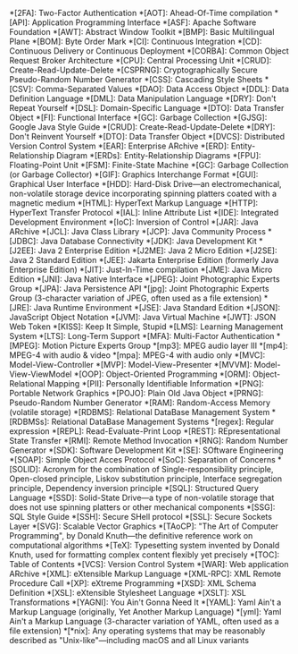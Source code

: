 *[2FA]: Two-Factor Authentication
*[AOT]: Ahead-Of-Time compilation
*[API]: Application Programming Interface
*[ASF]: Apache Software Foundation
*[AWT]: Abstract Window Toolkit
*[BMP]: Basic Multilingual Plane
*[BOM]: Byte Order Mark
*[CI]: Continuous Integration
*[CD]: Continuous Delivery or Continuous Deployment
*[CORBA]: Common Object Request Broker Architecture
*[CPU]: Central Processing Unit
*[CRUD]: Create-Read-Update-Delete
*[CSPRNG]: Cryptographically Secure Pseudo-Random Number Generator
*[CSS]: Cascading Style Sheets
*[CSV]: Comma-Separated Values
*[DAO]: Data Access Object
*[DDL]: Data Definition Language
*[DML]: Data Manipulation Language
*[DRY]: Don't Repeat Yourself
*[DSL]: Domain-Specific Language
*[DTO]: Data Transfer Object
*[FI]: Functional Interface
*[GC]: Garbage Collection
*[GJSG]: Google Java Style Guide
*[CRUD]: Create-Read-Update-Delete
*[DRY]: Don't Reinvent Yourself
*[DTO]: Data Transfer Object
*[DVCS]: Distributed Version Control System
*[EAR]: Enterprise ARchive
*[ERD]: Entity-Relationship Diagram
*[ERDs]: Entity-Relationship Diagrams
*[FPU]: Floating-Point Unit
*[FSM]: Finite-State Machine
*[GC]: Garbage Collection (or Garbage Collector)
*[GIF]: Graphics Interchange Format
*[GUI]: Graphical User Interface 
*[HDD]: Hard-Disk Drive—an electromechanical, non-volatile storage device incorporating spinning platters coated with a magnetic medium
*[HTML]: HyperText Markup Language
*[HTTP]: HyperText Transfer Protocol
*[IAL]: Inline Attribute List
*[IDE]: Integrated Development Environment
*[IoC]: Inversion of Control
*[JAR]: Java ARchive
*[JCL]: Java Class Library
*[JCP]: Java Community Process
*[JDBC]: Java Database Connectivity
*[JDK]: Java Development Kit
*[J2EE]: Java 2 Enterprise Edition
*[J2ME]: Java 2 Micro Edition
*[J2SE]: Java 2 Standard Edition
*[JEE]: Jakarta Enterprise Edition (formerly Java Enterprise Edition)
*[JIT]: Just-In-Time compilation
*[JME]: Java Micro Edition
*[JNI]: Java Native Interface
*[JPEG]: Joint Photographic Experts Group
*[JPA]: Java Persistence API
*[jpg]: Joint Photographic Experts Group (3-character variation of JPEG, often used as a file extension)
*[JRE]: Java Runtime Environment
*[JSE]: Java Standard Edition
*[JSON]: JavaScript Object Notation
*[JVM]: Java Virtual Machine
*[JWT]: JSON Web Token
*[KISS]: Keep It Simple, Stupid
*[LMS]: Learning Management System
*[LTS]: Long-Term Support
*[MFA]: Multi-Factor Authentication
*[MPEG]: Motion Picture Experts Group
*[mp3]: MPEG audio layer III
*[mp4]: MPEG-4 with audio & video
*[mpa]: MPEG-4 with audio only
*[MVC]: Model-View-Controller
*[MVP]: Model-View-Presenter
*[MVVM]: Model-View-ViewModel
*[OOP]: Object-Oriented Programming
*[ORM]: Object-Relational Mapping
*[PII]: Personally Identifiable Information
*[PNG]: Portable Network Graphics
*[POJO]: Plain Old Java Object
*[PRNG]: Pseudo-Random Number Generator
*[RAM]: Random-Access Memory (volatile storage)
*[RDBMS]: Relational DataBase Management System
*[RDBMSs]: Relational DataBase Management Systems
*[regex]: Regular expression
*[REPL]: Read-Evaluate-Print Loop
*[REST]: REpresentational State Transfer
*[RMI]: Remote Method Invocation
*[RNG]: Random Number Generator
*[SDK]: Software Development Kit
*[SE]: SOftware Engineering
*[SOAP]: Simple Object Acces Protocol
*[SoC]: Separation of Concerns 
*[SOLID]: Acronym for the combination of Single-responsibility principle, Open-closed principle, Liskov substitution principle, Interface segregation principle, Dependency inversion principle
*[SQL]: Structured Query Language
*[SSD]: Solid-State Drive—a type of non-volatile storage that does not use spinning platters or other mechanical components
*[SSG]: SQL Style Guide
*[SSH]: Secure SHell protocol
*[SSL]: Secure Sockets Layer
*[SVG]: Scalable Vector Graphics
*[TAoCP]: "The Art of Computer Programming", by Donald Knuth—the definitive reference work on computational algorithms
*[TeX]: Typesetting system invented by Donald Knuth, used for formatting complex content flexibly yet precisely
*[TOC]: Table of Contents
*[VCS]: Version Control System
*[WAR]: Web application ARchive
*[XML]: eXtensible Markup Language
*[XML-RPC]: XML Remote Procedure Call
*[XP]: eXtreme Programming
*[XSD]: XML Schema Definition
*[XSL]: eXtensible Stylesheet Language
*[XSLT]: XSL Transformations
*[YAGNI]: You Ain't Gonna Need It 
*[YAML]: Yaml Ain't a Markup Language (originally, Yet Another Markup Language)
*[yml]: Yaml Ain't a Markup Language (3-character variation of YAML, often used as a file extension)
*[*nix]: Any operating systems that may be reasonably described as "Unix-like"—including macOS and all Linux variants